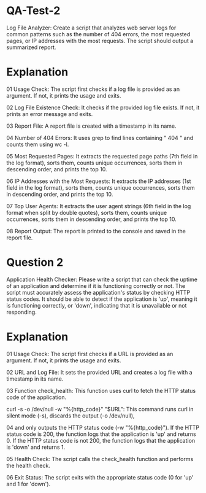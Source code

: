# QA-Test-2
Log File Analyzer:
Create a script that analyzes web server logs  for
common patterns such as the number of 404 errors, the most requested
pages, or IP addresses with the most requests. The script should output a
summarized report.
 
 #  Explanation

   01 Usage Check: The script first checks if a log file is provided as an argument. If not, it prints the usage and exits.

   02 Log File Existence Check: It checks if the provided log file exists. If not, it prints an error message and exits.

   03 Report File: A report file is created with a timestamp in its name.

   04 Number of 404 Errors: It uses grep to find lines containing " 404 " and counts them using wc -l.

   05 Most Requested Pages: It extracts the requested page paths (7th field in the log format), sorts them, counts unique occurrences, sorts them in descending order, and prints the top 10.

   06 IP Addresses with the Most Requests: It extracts the IP addresses (1st field in the log format), sorts them, counts unique occurrences, sorts them in descending order, and prints the top 10.

   07 Top User Agents: It extracts the user agent strings (6th field in the log format when split by double quotes), sorts them, counts unique occurrences, sorts them in descending order, and prints the top 10.

   08 Report Output: The report is printed to the console and saved in the report file.

# Question 2
Application Health Checker:
Please write a script that can check the uptime of an application and
determine if it is functioning correctly or not. The script must accurately
assess the application's status by checking HTTP status codes. It should be
able to detect if the application is 'up', meaning it is functioning correctly, or
'down', indicating that it is unavailable or not responding.

# Explanation

01 Usage Check: The script first checks if a URL is provided as an argument. If not, it prints the usage and exits.

02 URL and Log File: It sets the provided URL and creates a log file with a timestamp in its name.

03 Function check_health: This function uses curl to fetch the HTTP status code of the application.
 
  curl -s -o /dev/null -w "%{http_code}" "$URL": This command runs curl in silent mode (-s), discards the output (-o /dev/null),

04 and only outputs the HTTP status code (-w "%{http_code}").
    If the HTTP status code is 200, the function logs that the application is 'up' and returns 0.
    If the HTTP status code is not 200, the function logs that the application is 'down' and returns 1.

05 Health Check: The script calls the check_health function and performs the health check.

06 Exit Status: The script exits with the appropriate status code (0 for 'up' and 1 for 'down').
